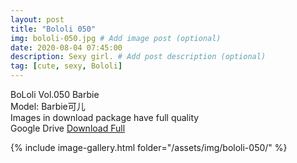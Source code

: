 ```yaml
---
layout: post
title: "Bololi 050"
img: bololi-050.jpg # Add image post (optional)
date: 2020-08-04 07:45:00
description: Sexy girl. # Add post description (optional)
tag: [cute, sexy, Bololi]
---
```

BoLoli Vol.050 Barbie  
Model: Barbie可儿                                         
Images in download package have full quality                    
Google Drive [Download Full](http://gestyy.com/ewYgAI)

{% include image-gallery.html folder="/assets/img/bololi-050/" %}
